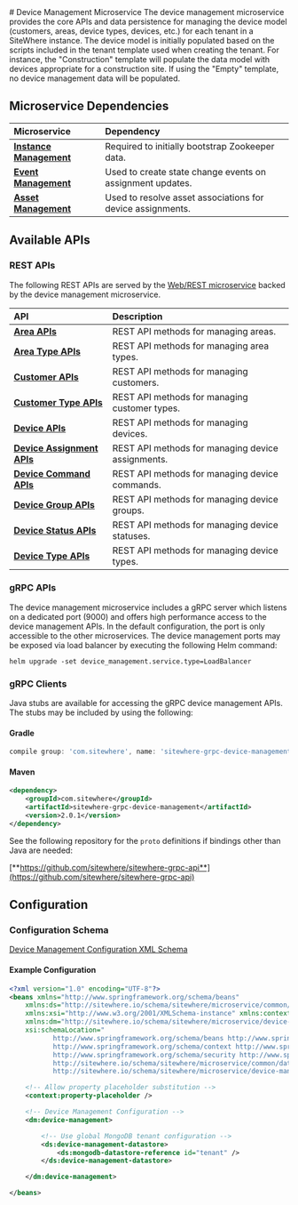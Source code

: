 <Seo/>
# Device Management Microservice

<MicroserviceBadge text="Multitenant Microservice" type="multitenant"/>
The device management microservice provides the core APIs and data persistence
for managing the device model (customers, areas, device types, devices, etc.) for each tenant
in a SiteWhere instance. The device model is initially populated based on the scripts included
in the tenant template used when creating the tenant. For instance, the "Construction" template
will populate the data model with devices appropriate for a construction site. If using the
"Empty" template, no device management data will be populated.

## Microservice Dependencies

| Microservice                                        | Dependency                                                 |
| :-------------------------------------------------- | :--------------------------------------------------------- |
| **[Instance Management](./instance-management.md)** | Required to initially bootstrap Zookeeper data.            |
| **[Event Management](./event-management.md)**       | Used to create state change events on assignment updates.  |
| **[Asset Management](./asset-management.md)**       | Used to resolve asset associations for device assignments. |

## Available APIs

### REST APIs

The following REST APIs are served by the [Web/REST microservice](web-rest.md) backed by the device
management microservice.

| API                                                                                 | Description                                       |
| :---------------------------------------------------------------------------------- | :------------------------------------------------ |
| [**Area APIs**](http://sitewhere.io/docs/2.0.0/api2/#tag/areas)                     | REST API methods for managing areas.              |
| [**Area Type APIs**](http://sitewhere.io/docs/2.0.0/api2/#tag/area-types)           | REST API methods for managing area types.         |
| [**Customer APIs**](http://sitewhere.io/docs/2.0.0/api2/#tag/customers)             | REST API methods for managing customers.          |
| [**Customer Type APIs**](http://sitewhere.io/docs/2.0.0/api2/#tag/customer-types)   | REST API methods for managing customer types.     |
| [**Device APIs**](http://sitewhere.io/docs/2.0.0/api2/#tag/devices)                 | REST API methods for managing devices.            |
| [**Device Assignment APIs**](http://sitewhere.io/docs/2.0.0/api2/#tag/assignments)  | REST API methods for managing device assignments. |
| [**Device Command APIs**](http://sitewhere.io/docs/2.0.0/api2/#tag/device-commands) | REST API methods for managing device commands.    |
| [**Device Group APIs**](http://sitewhere.io/docs/2.0.0/api2/#tag/device-groups)     | REST API methods for managing device groups.      |
| [**Device Status APIs**](http://sitewhere.io/docs/2.0.0/api2/#tag/device-statuses)  | REST API methods for managing device statuses.    |
| [**Device Type APIs**](http://sitewhere.io/docs/2.0.0/api2/#tag/device-types)       | REST API methods for managing device types.       |

### gRPC APIs

The device management microservice includes a gRPC server which listens on a dedicated port
(9000) and offers high performance access to the device management APIs. In the default
configuration, the port is only accessible to the other microservices. The device management
ports may be exposed via load balancer by executing the following Helm command:

`helm upgrade -set device_management.service.type=LoadBalancer`

### gRPC Clients

Java stubs are available for accessing the gRPC device management APIs. The stubs
may be included by using the following:

#### Gradle

```groovy
compile group: 'com.sitewhere', name: 'sitewhere-grpc-device-management', version: '2.0.1'
```

#### Maven

```xml
<dependency>
    <groupId>com.sitewhere</groupId>
    <artifactId>sitewhere-grpc-device-management</artifactId>
    <version>2.0.1</version>
</dependency>
```

See the following repository for
the `proto` definitions if bindings other than Java are needed:

[**https://github.com/sitewhere/sitewhere-grpc-api**](https://github.com/sitewhere/sitewhere-grpc-api)

## Configuration

### Configuration Schema

[Device Management Configuration XML Schema](http://sitewhere.io/schema/sitewhere/microservice/device-management/current/device-management.xsd)

#### Example Configuration

```xml
<?xml version="1.0" encoding="UTF-8"?>
<beans xmlns="http://www.springframework.org/schema/beans"
	xmlns:ds="http://sitewhere.io/schema/sitewhere/microservice/common/datastore"
	xmlns:xsi="http://www.w3.org/2001/XMLSchema-instance" xmlns:context="http://www.springframework.org/schema/context"
	xmlns:dm="http://sitewhere.io/schema/sitewhere/microservice/device-management"
	xsi:schemaLocation="
           http://www.springframework.org/schema/beans http://www.springframework.org/schema/beans/spring-beans-3.1.xsd
           http://www.springframework.org/schema/context http://www.springframework.org/schema/context/spring-context-3.1.xsd
           http://www.springframework.org/schema/security http://www.springframework.org/schema/security/spring-security-3.0.xsd
           http://sitewhere.io/schema/sitewhere/microservice/common/datastore http://sitewhere.io/schema/sitewhere/microservice/common/current/datastore-common.xsd
           http://sitewhere.io/schema/sitewhere/microservice/device-management http://sitewhere.io/schema/sitewhere/microservice/device-management/current/device-management.xsd">

	<!-- Allow property placeholder substitution -->
	<context:property-placeholder />

	<!-- Device Management Configuration -->
	<dm:device-management>

		<!-- Use global MongoDB tenant configuration -->
		<ds:device-management-datastore>
			<ds:mongodb-datastore-reference id="tenant" />
		</ds:device-management-datastore>

	</dm:device-management>

</beans>
```
